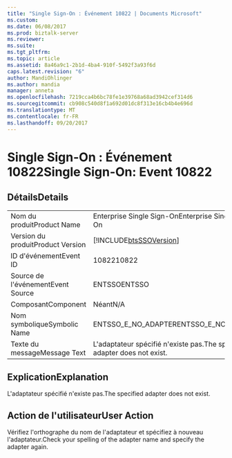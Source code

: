 ```yaml
---
title: "Single Sign-On : Événement 10822 | Documents Microsoft"
ms.custom: 
ms.date: 06/08/2017
ms.prod: biztalk-server
ms.reviewer: 
ms.suite: 
ms.tgt_pltfrm: 
ms.topic: article
ms.assetid: 8a46a9c1-2b1d-4ba4-910f-5492f3a93f6d
caps.latest.revision: "6"
author: MandiOhlinger
ms.author: mandia
manager: anneta
ms.openlocfilehash: 7219cca4b6bc78fe1e39768a68ad3942cef314d6
ms.sourcegitcommit: cb908c540d8f1a692d01dc8f313e16cb4b4e696d
ms.translationtype: MT
ms.contentlocale: fr-FR
ms.lasthandoff: 09/20/2017
---
```

# <a name="single-sign-on-event-10822"></a><span data-ttu-id="5fb6c-102">Single Sign-On : Événement 10822</span><span class="sxs-lookup"><span data-stu-id="5fb6c-102">Single Sign-On: Event 10822</span></span>
## <a name="details"></a><span data-ttu-id="5fb6c-103">Détails</span><span class="sxs-lookup"><span data-stu-id="5fb6c-103">Details</span></span>  
  
|||  
|-|-|  
|<span data-ttu-id="5fb6c-104">Nom du produit</span><span class="sxs-lookup"><span data-stu-id="5fb6c-104">Product Name</span></span>|<span data-ttu-id="5fb6c-105">Enterprise Single Sign-On</span><span class="sxs-lookup"><span data-stu-id="5fb6c-105">Enterprise Single Sign-On</span></span>|  
|<span data-ttu-id="5fb6c-106">Version du produit</span><span class="sxs-lookup"><span data-stu-id="5fb6c-106">Product Version</span></span>|[!INCLUDE[btsSSOVersion](../includes/btsssoversion-md.md)]|  
|<span data-ttu-id="5fb6c-107">ID d'événement</span><span class="sxs-lookup"><span data-stu-id="5fb6c-107">Event ID</span></span>|<span data-ttu-id="5fb6c-108">10822</span><span class="sxs-lookup"><span data-stu-id="5fb6c-108">10822</span></span>|  
|<span data-ttu-id="5fb6c-109">Source de l'événement</span><span class="sxs-lookup"><span data-stu-id="5fb6c-109">Event Source</span></span>|<span data-ttu-id="5fb6c-110">ENTSSO</span><span class="sxs-lookup"><span data-stu-id="5fb6c-110">ENTSSO</span></span>|  
|<span data-ttu-id="5fb6c-111">Composant</span><span class="sxs-lookup"><span data-stu-id="5fb6c-111">Component</span></span>|<span data-ttu-id="5fb6c-112">Néant</span><span class="sxs-lookup"><span data-stu-id="5fb6c-112">N/A</span></span>|  
|<span data-ttu-id="5fb6c-113">Nom symbolique</span><span class="sxs-lookup"><span data-stu-id="5fb6c-113">Symbolic Name</span></span>|<span data-ttu-id="5fb6c-114">ENTSSO_E_NO_ADAPTER</span><span class="sxs-lookup"><span data-stu-id="5fb6c-114">ENTSSO_E_NO_ADAPTER</span></span>|  
|<span data-ttu-id="5fb6c-115">Texte du message</span><span class="sxs-lookup"><span data-stu-id="5fb6c-115">Message Text</span></span>|<span data-ttu-id="5fb6c-116">L'adaptateur spécifié n'existe pas.</span><span class="sxs-lookup"><span data-stu-id="5fb6c-116">The specified adapter does not exist.</span></span>|  
  
## <a name="explanation"></a><span data-ttu-id="5fb6c-117">Explication</span><span class="sxs-lookup"><span data-stu-id="5fb6c-117">Explanation</span></span>  
 <span data-ttu-id="5fb6c-118">L'adaptateur spécifié n'existe pas.</span><span class="sxs-lookup"><span data-stu-id="5fb6c-118">The specified adapter does not exist.</span></span>  
  
## <a name="user-action"></a><span data-ttu-id="5fb6c-119">Action de l'utilisateur</span><span class="sxs-lookup"><span data-stu-id="5fb6c-119">User Action</span></span>  
 <span data-ttu-id="5fb6c-120">Vérifiez l'orthographe du nom de l'adaptateur et spécifiez à nouveau l'adaptateur.</span><span class="sxs-lookup"><span data-stu-id="5fb6c-120">Check your spelling of the adapter name and specify the adapter again.</span></span>